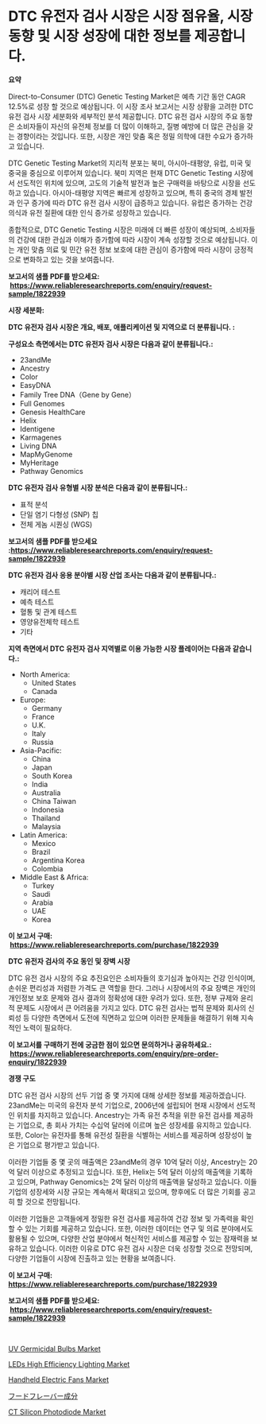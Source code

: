 <p><h1>DTC 유전자 검사 시장은 시장 점유율, 시장 동향 및 시장 성장에 대한 정보를 제공합니다.</h1></p><p><strong>요약</strong></p>
<p><p>Direct-to-Consumer (DTC) Genetic Testing Market은 예측 기간 동안 CAGR 12.5%로 성장 할 것으로 예상됩니다. 이 시장 조사 보고서는 시장 상황을 고려한 DTC 유전 검사 시장 세분화와 세부적인 분석 제공합니다. DTC 유전 검사 시장의 주요 동향은 소비자들이 자신의 유전체 정보를 더 많이 이해하고, 질병 예방에 더 많은 관심을 갖는 경향이라는 것입니다. 또한, 시장은 개인 맞춤 혹은 정밀 의학에 대한 수요가 증가하고 있습니다. </p><p>DTC Genetic Testing Market의 지리적 분포는 북미, 아시아-태평양, 유럽, 미국 및 중국을 중심으로 이루어져 있습니다. 북미 지역은 현재 DTC Genetic Testing 시장에서 선도적인 위치에 있으며, 고도의 기술적 발전과 높은 구매력을 바탕으로 시장을 선도하고 있습니다. 아시아-태평양 지역은 빠르게 성장하고 있으며, 특히 중국의 경제 발전과 인구 증가에 따라 DTC 유전 검사 시장이 급증하고 있습니다. 유럽은 증가하는 건강 의식과 유전 질환에 대한 인식 증가로 성장하고 있습니다.</p><p>종합적으로, DTC Genetic Testing 시장은 미래에 더 빠른 성장이 예상되며, 소비자들의 건강에 대한 관심과 이해가 증가함에 따라 시장이 계속 성장할 것으로 예상됩니다. 이는 개인 맞춤 의료 및 민간 유전 정보 보호에 대한 관심이 증가함에 따라 시장이 긍정적으로 변화하고 있는 것을 보여줍니다.</p></p>
<p><strong>보고서의 샘플 PDF를 받으세요: &nbsp;<a href="https://www.reliableresearchreports.com/enquiry/request-sample/1822939">https://www.reliableresearchreports.com/enquiry/request-sample/1822939</a></strong></p>
<p><strong>시장 세분화:</strong></p>
<p><strong> DTC 유전자 검사 시장은 개요, 배포, 애플리케이션 및 지역으로 더 분류됩니다. :</strong></p>
<p><strong>구성요소 측면에서는 DTC 유전자 검사 시장은 다음과 같이 분류됩니다.:</strong></p>
<p><ul><li>23andMe</li><li>Ancestry</li><li>Color</li><li>EasyDNA</li><li>Family Tree DNA（Gene by Gene）</li><li>Full Genomes</li><li>Genesis HealthCare</li><li>Helix</li><li>Identigene</li><li>Karmagenes</li><li>Living DNA</li><li>MapMyGenome</li><li>MyHeritage</li><li>Pathway Genomics</li></ul></p>
<p><strong> DTC 유전자 검사 유형별 시장 분석은 다음과 같이 분류됩니다.:</strong></p>
<p><ul><li>표적 분석</li><li>단일 염기 다형성 (SNP) 칩</li><li>전체 게놈 시퀀싱 (WGS)</li></ul></p>
<p><strong>보고서의 샘플 PDF를 받으세요 :<a href="https://www.reliableresearchreports.com/enquiry/request-sample/1822939">https://www.reliableresearchreports.com/enquiry/request-sample/1822939</a></strong></p>
<p><strong> DTC 유전자 검사 응용 분야별 시장 산업 조사는 다음과 같이 분류됩니다.:</strong></p>
<p><ul><li>캐리어 테스트</li><li>예측 테스트</li><li>혈통 및 관계 테스트</li><li>영양유전체학 테스트</li><li>기타</li></ul></p>
<p><strong>지역 측면에서 DTC 유전자 검사 지역별로 이용 가능한 시장 플레이어는 다음과 같습니다.:</strong></p>
<p><ul>
    <li>
        North America:
        <ul>
            <li>United States</li>
            <li>Canada</li>
        </ul>
    </li>
    <li>
        Europe:
        <ul>
            <li>Germany</li>
            <li>France</li>
            <li>U.K.</li>
            <li>Italy</li>
            <li>Russia</li>
        </ul>
    </li>
    <li>
        Asia-Pacific:
        <ul>
            <li>China</li>
            <li>Japan</li>
            <li>South Korea</li>
            <li>India</li>
            <li>Australia</li>
            <li>China Taiwan</li>
            <li>Indonesia</li>
            <li>Thailand</li>
            <li>Malaysia</li>
        </ul>
    </li>
    <li>
        Latin America:
        <ul>
            <li>Mexico</li>
            <li>Brazil</li>
            <li>Argentina Korea</li>
            <li>Colombia</li>
        </ul>
    </li>
    <li>
        Middle East & Africa:
        <ul>
            <li>Turkey</li>
            <li>Saudi</li>
            <li>Arabia</li>
            <li>UAE</li>
            <li>Korea</li>
        </ul>
    </li>
    </ul></p>
<p><strong>이 보고서 구매: &nbsp;<a href="https://www.reliableresearchreports.com/purchase/1822939">https://www.reliableresearchreports.com/purchase/1822939</a></strong></p>
<p><strong>DTC 유전자 검사의 주요 동인 및 장벽 시장</strong></p>
<p><p>DTC 유전 검사 시장의 주요 추진요인은 소비자들의 호기심과 높아지는 건강 인식이며, 손쉬운 편리성과 저렴한 가격도 큰 역할을 한다. 그러나 시장에서의 주요 장벽은 개인의 개인정보 보호 문제와 검사 결과의 정확성에 대한 우려가 있다. 또한, 정부 규제와 윤리적 문제도 시장에서 큰 어려움을 가지고 있다. DTC 유전 검사는 법적 문제와 회사의 신뢰성 등 다양한 측면에서 도전에 직면하고 있으며 이러한 문제들을 해결하기 위해 지속적인 노력이 필요하다.</p></p>
<p><strong>이 보고서를 구매하기 전에 궁금한 점이 있으면 문의하거나 공유하세요.: &nbsp;<a href="https://www.reliableresearchreports.com/enquiry/pre-order-enquiry/1822939">https://www.reliableresearchreports.com/enquiry/pre-order-enquiry/1822939</a></strong></p>
<p><strong>경쟁 구도</strong></p>
<p><p>DTC 유전 검사 시장의 선두 기업 중 몇 가지에 대해 상세한 정보를 제공하겠습니다. 23andMe는 미국의 유전자 분석 기업으로, 2006년에 설립되어 현재 시장에서 선도적인 위치를 차지하고 있습니다. Ancestry는 가족 유전 추적을 위한 유전 검사를 제공하는 기업으로, 총 회사 가치는 수십억 달러에 이르며 높은 성장세를 유지하고 있습니다. 또한, Color는 유전자를 통해 유전성 질환을 식별하는 서비스를 제공하며 성장성이 높은 기업으로 평가받고 있습니다.</p><p>이러한 기업들 중 몇 곳의 매출액은 23andMe의 경우 10억 달러 이상, Ancestry는 20억 달러 이상으로 추정되고 있습니다. 또한, Helix는 5억 달러 이상의 매출액을 기록하고 있으며, Pathway Genomics는 2억 달러 이상의 매출액을 달성하고 있습니다. 이들 기업의 성장세와 시장 규모는 계속해서 확대되고 있으며, 향후에도 더 많은 기회를 공고히 할 것으로 전망됩니다.</p><p>이러한 기업들은 고객들에게 정밀한 유전 검사를 제공하여 건강 정보 및 가족력을 확인할 수 있는 기회를 제공하고 있습니다. 또한, 이러한 데이터는 연구 및 의료 분야에서도 활용될 수 있으며, 다양한 산업 분야에서 혁신적인 서비스를 제공할 수 있는 잠재력을 보유하고 있습니다. 이러한 이유로 DTC 유전 검사 시장은 더욱 성장할 것으로 전망되며, 다양한 기업들이 시장에 진출하고 있는 현황을 보여줍니다.</p></p>
<p><strong>이 보고서 구매: &nbsp; <a href="https://www.reliableresearchreports.com/purchase/1822939">https://www.reliableresearchreports.com/purchase/1822939</a></strong></p>
<p><strong>보고서의 샘플 PDF를 받으세요: &nbsp;<a href="https://www.reliableresearchreports.com/enquiry/request-sample/1822939">https://www.reliableresearchreports.com/enquiry/request-sample/1822939</a></strong><strong></strong></p>
<p>&nbsp;</p>
<p><p><a href="https://github.com/kufem1/Market-Research-Report-List-1/blob/main/uv-germicidal-bulbs-market.md">UV Germicidal Bulbs Market</a></p><p><a href="https://issuu.com/reportprime-2/docs/leds-high-efficiency-lighting-marke_0f4ac2a9e82229">LEDs High Efficiency Lighting Market</a></p><p><a href="https://github.com/singletonthaxterkelliehr2df/Market-Research-Report-List-1/blob/main/handheld-electric-fans-market.md">Handheld Electric Fans Market</a></p><p><a href="https://github.com/oqoeusbvpadwjs08/Market-Research-Report-List-1/blob/main/42455274898.md">フードフレーバー成分</a></p><p><a href="https://issuu.com/reportprime-2/docs/ct-silicon-photodiode-market-size-2030.pptx">CT Silicon Photodiode Market</a></p></p>
